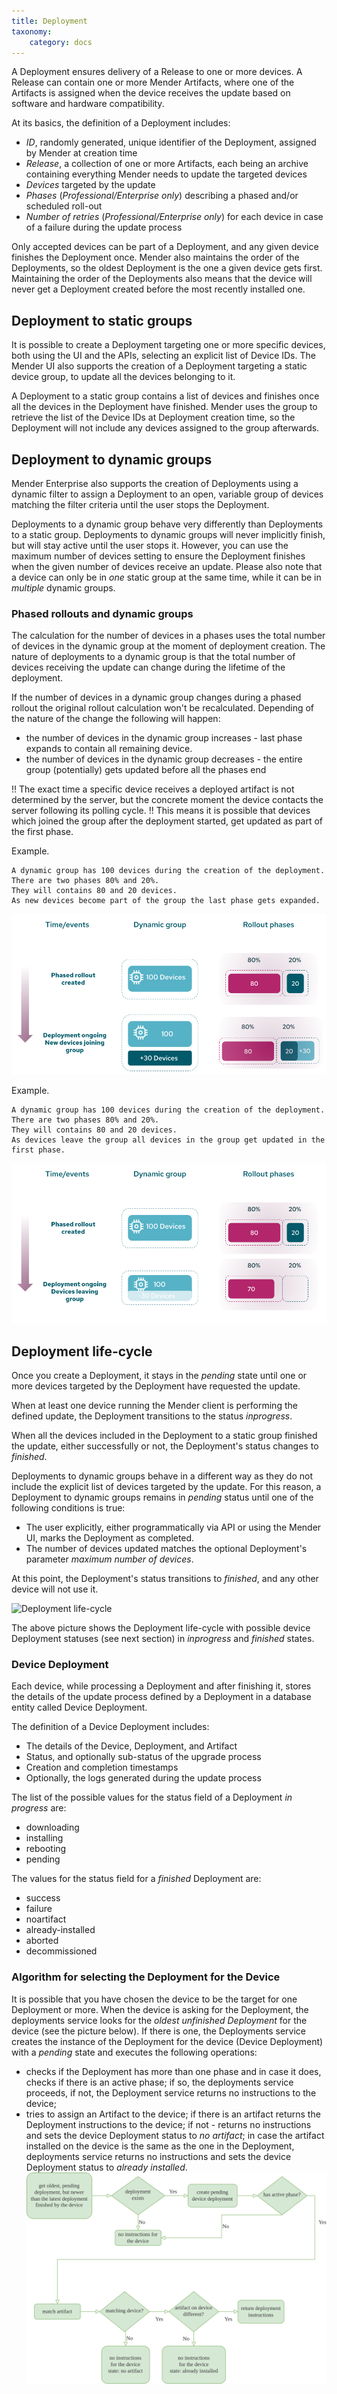 ```yaml
---
title: Deployment
taxonomy:
    category: docs
---
```


A Deployment ensures delivery of a Release to one or more devices. A Release can contain one or more Mender Artifacts, where one of the Artifacts is assigned when the device receives the update based on software and hardware compatibility.

At its basics, the definition of a Deployment includes:

* *ID*, randomly generated, unique identifier of the Deployment, assigned by Mender at creation time
* *Release*, a collection of one or more Artifacts, each being an archive containing everything Mender needs to update the targeted devices
* *Devices* targeted by the update
* *Phases* (_Professional/Enterprise only_) describing a phased and/or scheduled roll-out
* *Number of retries* (_Professional/Enterprise only_) for each device in case of a failure during the update process

Only accepted devices can be part of a Deployment, and any given device finishes the Deployment once.
Mender also maintains the order of the Deployments, so the oldest Deployment is the one a given device gets first.
Maintaining the order of the Deployments also means that the device will never get a Deployment created before the most recently installed one.

## Deployment to static groups

It is possible to create a Deployment targeting one or more specific devices, both using the UI and the APIs, selecting an explicit list of Device IDs.
The Mender UI also supports the creation of a Deployment targeting a static device group, to update all the devices belonging to it.

A Deployment to a static group contains a list of devices and finishes once all the devices in the Deployment have finished.
Mender uses the group to retrieve the list of the Device IDs at
Deployment creation time, so the Deployment will not include any devices assigned to the group afterwards.


## Deployment to dynamic groups

Mender Enterprise also supports the creation of Deployments using a dynamic filter to assign a Deployment to an open, variable group of devices matching the filter criteria until the user stops the Deployment.

Deployments to a dynamic group behave very differently than Deployments to a static
group. Deployments to dynamic groups will never implicitly finish, but will stay
active until the user stops it. However, you can use the maximum number
of devices setting to ensure the Deployment finishes when the given number of devices
receive an update. Please also note that a device can only be in *one* static
group at the same time, while it can be in *multiple* dynamic groups.

### Phased rollouts and dynamic groups

The calculation for the number of devices in a phases uses the total number of devices in the dynamic group at the moment of deployment creation.
The nature of deployments to a dynamic group is that the total number of devices receiving the update can change during the lifetime of the deployment.

If the number of devices in a dynamic group changes during a phased rollout the original rollout calculation won't be recalculated.
Depending of the nature of the change the following will happen:
* the number of devices in the dynamic group increases - last phase expands to contain all remaining device.
* the number of devices in the dynamic group decreases - the entire group (potentially) gets updated before all the phases end

!! The exact time a specific device receives a deployed artifact is not determined by the server, but the concrete moment the device contacts the server following its polling cycle.
!! This means it is possible that devices which joined the group after the deployment started, get updated as part of the first phase.

Example.
```
A dynamic group has 100 devices during the creation of the deployment.
There are two phases 80% and 20%.
They will contains 80 and 20 devices.
As new devices become part of the group the last phase gets expanded.
```


<!-- Image link: https://docs.google.com/drawings/d/15vIsUEBiFjhGJEWBzc5iGOE-7u4YVIoTlOSt9DcnOFI/edit -->
![Phased rollout dynamic group](phased-rollout-dyn-group-increase.png)


Example.
```
A dynamic group has 100 devices during the creation of the deployment.
There are two phases 80% and 20%.
They will contains 80 and 20 devices.
As devices leave the group all devices in the group get updated in the first phase.
```

<!-- Image link: https://docs.google.com/drawings/d/1NRQ_eFAz-NQ2vT5p81wnGB2hU7E8kIXmmubFiVurvL4/edit -->
![Phased rollout dynamic group](phased-rollout-dyn-group-decrease.png)


## Deployment life-cycle

Once you create a Deployment, it stays in the *pending* state until one or more
devices targeted by the Deployment have requested the update.

When at least one device running the Mender client is performing the defined update, the Deployment transitions to the status *inprogress*.

When all the devices included in the Deployment to a static group finished the update, either successfully or not, the Deployment's status changes to *finished*.

Deployments to dynamic groups behave in a different way as they do not include the explicit list of devices targeted by the update. For this reason, a Deployment to dynamic groups remains in *pending* status until one of the following conditions is true:

* The user explicitly, either programmatically via API or using the Mender UI, marks the Deployment as completed.
* The number of devices updated matches the optional Deployment's parameter *maximum number of devices*.

At this point, the Deployment's status transitions to *finished*, and any other device will not use it.

![Deployment life-cycle](deploymentLifecycle.png)

The above picture shows the Deployment life-cycle with possible device Deployment statuses (see next section)
in *inprogress* and *finished* states.


### Device Deployment

Each device, while processing a Deployment and after finishing it, stores the details of the update process defined by a Deployment in a database entity called Device Deployment.

The definition of a Device Deployment includes:

* The details of the Device, Deployment, and Artifact
* Status, and optionally sub-status of the upgrade process
* Creation and completion timestamps
* Optionally, the logs generated during the update process

The list of the possible values for the status field of a Deployment *in progress* are:

* downloading
* installing
* rebooting
* pending

The values for the status field for a *finished* Deployment are:

* success
* failure
* noartifact
* already-installed
* aborted
* decommissioned


### Algorithm for selecting the Deployment for the Device

It is possible that you have chosen the device to be the target for one Deployment or more.
When the device is asking for the Deployment, the deployments service looks for
the *oldest unfinished Deployment* for the device (see the picture below).
If there is one, the Deployments service creates the instance of the Deployment for the device (Device Deployment) with a *pending* state and executes the following operations:
* checks if the Deployment has more than one phase and in case it does, checks if there is an active phase; if so, the deployments service proceeds, if not, the Deployment service returns no instructions to the device;
* tries to assign an Artifact to the device; if there is an artifact returns the Deployment instructions to the device; if not - returns no instructions and sets the device Deployment status to *no artifact*; in case the artifact installed on the device is the same as the one in the Deployment, deployments service returns no instructions and sets the device Deployment status to *already installed*.
![Select Deployment Algorithm](selectDeploymentForDeviceAlgorithm.png)
